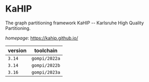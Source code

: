# KaHIP

The graph partitioning framework KaHIP -- Karlsruhe High Quality Partitioning.

*homepage*: <https://kahip.github.io/>

version | toolchain
--------|----------
``3.14`` | ``gompi/2022a``
``3.14`` | ``gompi/2022b``
``3.16`` | ``gompi/2023a``
